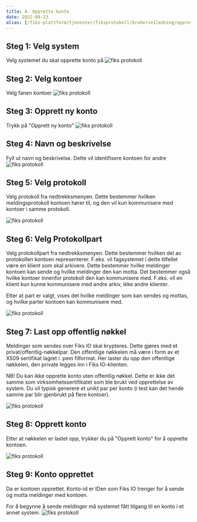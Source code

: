```yaml
---
title: 4. Opprette konto
date: 2022-09-23
alias: [/fiks-plattform/tjenester/fiksprotokoll/brukerveiledning/opprette_konto, /tjenester/fiksprotokoll/opprette_konto]
---
```


## Steg 1: Velg system
Velg systemet du skal opprette konto på
![fiks protokoll](/images/protokoll-brukerveiledning/3_velg_system.png "Velg system")

## Steg 2: Velg kontoer
Velg fanen kontoer
![fiks protokoll](/images/protokoll-brukerveiledning/3_velg_kontoer.png "Velg kontoer")

## Steg 3: Opprett ny konto
Trykk på "Opprett ny konto"
![fiks protokoll](/images/protokoll-brukerveiledning/3_opprett_konto.png "Opprett konto")

## Steg 4: Navn og beskrivelse
Fyll ut navn og beskrivelse. Dette vil identifisere kontoen for andre
![fiks protokoll](/images/protokoll-brukerveiledning/3_opprett_del1.png "Navn og beskrivelse")

## Steg 5: Velg protokoll
Velg protokoll fra nedtrekksmenyen. Dette bestemmer hvilken meldingsprotokoll kontoen hører til, og den vil kun kommunisere med kontoer i samme protokoll.

![fiks protokoll](/images/protokoll-brukerveiledning/3_opprett_del2.png "Velg protokoll")

## Steg 6: Velg Protokollpart
Velg protokollpart fra nedtrekksmenyen. Dette bestemmer hvilken del av protokollen kontoen representerer. F.eks. vil fagsystemet i dette tilfellet være en klient som skal arkivere. Dette bestemmer hvilke meldinger kontoen kan sende og hvilke meldinger den kan motta. Det bestemmer også hvilke kontoer innenfor protokoll den kan kommunisere med. F.eks. vil en klient kun kunne kommunisere med andre arkiv, ikke andre klienter.

Etter at part er valgt, vises det hvilke meldinger som kan sendes og mottas, og hvilke parter kontoen kan kommunisere med.

![fiks protokoll](/images/protokoll-brukerveiledning/3_opprett_del3.png "Velg protokollpart")

## Steg 7: Last opp offentlig nøkkel
Meldinger som sendes over Fiks IO skal krypteres. Dette gjøres med et privat/offentlig-nøkkelpar. Den offentlige nøkkelen må være i form av et X509 sertifikat lagret i .pem filformat. Her laster du opp den offentlige nøkkelen, den private legges inn i Fiks IO-klienten. 

NB! Du kan ikke opprette konto uten offentlig nøkkel. Dette er ikke det samme som virksomhetssertifikatet som ble brukt ved opprettelse av system. Du vil typisk generere et unikt par per konto (i test kan det hende samme par blir gjenbrukt på flere kontoer).

![fiks protokoll](/images/protokoll-brukerveiledning/3_opprett_del4.png "Last opp nøkkdel")

## Steg 8: Opprett konto
Etter at nøkkelen er lastet opp, trykker du på "Opprett konto" for å opprette kontoen.

![fiks protokoll](/images/protokoll-brukerveiledning/3_opprett_del5.png "Opprett konto")

## Steg 9: Konto opprettet
Da er kontoen opprettet. Konto-id er IDen som Fiks IO trenger for å sende og motta meldinger med kontoen. 

For å begynne å sende meldinger må systemet fått tilgang til en konto i et annet system. 
![fiks protokoll](/images/protokoll-brukerveiledning/3_opprettet_ferdig.png "Konto opprettet")
